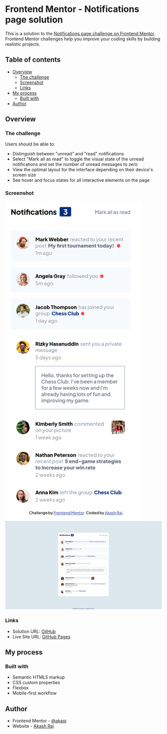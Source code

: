# Frontend Mentor - Notifications page solution

This is a solution to the [Notifications page challenge on Frontend Mentor](https://www.frontendmentor.io/challenges/notifications-page-DqK5QAmKbC). Frontend Mentor challenges help you improve your coding skills by building realistic projects. 

## Table of contents

- [Overview](#overview)
  - [The challenge](#the-challenge)
  - [Screenshot](#screenshot)
  - [Links](#links)
- [My process](#my-process)
  - [Built with](#built-with)
- [Author](#author)

## Overview

### The challenge

Users should be able to:

- Distinguish between "unread" and "read" notifications
- Select "Mark all as read" to toggle the visual state of the unread notifications and set the number of unread messages to zero
- View the optimal layout for the interface depending on their device's screen size
- See hover and focus states for all interactive elements on the page

### Screenshot

![Mobile Screens](./screenshots/mobile.png)
![Desktop Screens](./screenshots/desktop.png)

### Links

- Solution URL: [GitHub](https://github.com/akasr/fm/tree/main/javascript/notifications-page)
- Live Site URL: [GitHub Pages](https://akasr.github.io/fm/javascript/notifications-page/)

## My process

### Built with

- Semantic HTML5 markup
- CSS custom properties
- Flexbox
- Mobile-first workflow

## Author

- Frontend Mentor - [@akasr](https://www.frontendmentor.io/profile/akasr)
- Website - [Akash Raj](https://akasr.github.io/)